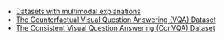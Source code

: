 - [Datasets with multimodal explanations](https://xaitk.org/capabilities/ucb-multimodal-x)
- [The Counterfactual Visual Question Answering (VQA) Dataset](https://xaitk.org/capabilities/SRI-counterfactual)
- [The Consistent Visual Question Answering (ConVQA) Dataset](https://xaitk.org/capabilities/SRI-convqa)